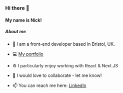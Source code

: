  ### **Hi there 👋** 
 #### My name is Nick! 

 ##### About me
- 📌 I am a front-end developer based in Bristol, UK.
- 💻   [My portfolio](https://nicknik.com)   


- ⚙️ I particularly enjoy working with React & Next.JS
- 💞️ I would love to collaborate - let me know!
- 📫 You can reach me here: [LinkedIn](linkedin.com/nik000)

<!---
nickisnik/nickisnik is a ✨ special ✨ repository because its `README.md` (this file) appears on your GitHub profile.
You can click the Preview link to take a look at your changes.
--->
